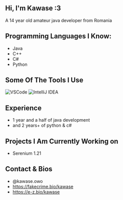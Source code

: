 ## Hi, I'm Kawase :3
A 14 year old amateur java developer from Romania
## Programming Languages I Know:
- Java
- C++
- C#
- Python

## Some Of The Tools I Use
![VSCode](https://img.shields.io/badge/Visual_Studio-0078d7?style=for-the-badge&logo=visual%20studio&logoColor=white)
![IntelliJ IDEA](https://img.shields.io/badge/Intellij%20Idea-000?logo=intellij-idea&style=for-the-badge)

## Experience
- 1 year and a half of java development
- and 2 years+ of python & c#

## Projects I Am Currently Working on
- Serenium 1.21

## Contact & Bios
- @kawase.owo
- https://fakecrime.bio/kawase
- https://e-z.bio/kawase
